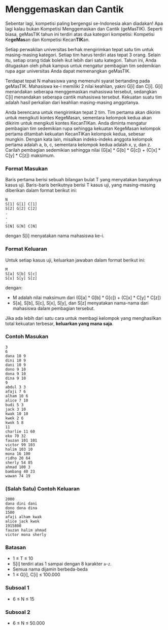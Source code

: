 # Menggemaskan dan Cantik

Sebentar lagi, kompetisi paling bergengsi se-Indonesia akan diadakan! Apa lagi kalau bukan Kompetisi Menggemaskan dan Cantik (geMasTIK). Seperti biasa, geMasTIK tahun ini terdiri atas dua kategori kompetisi: Kompetisi Ke**geMas**an dan Kompetisi Kecan**TIK**an.

Setiap perwakilan universitas berhak mengirimkan tepat satu tim untuk masing-masing kategori. Setiap tim harus terdiri atas tepat 3 orang. Selain itu, setiap orang tidak boleh ikut lebih dari satu kategori. Tahun ini, Anda ditugaskan oleh pihak kampus untuk mengatur pembagian tim sedemikian rupa agar universitas Anda dapat memenangkan geMasTIK.

Terdapat tepat N mahasiswa yang memenuhi syarat bertanding pada geMasTIK. Mahasiswa ke-i memiliki 2 nilai keahlian, yakni G[i] dan C[i]. G[i] menandakan seberapa menggemaskan mahasiswa tersebut, sedangkan C[i] menandakan seberapa cantik mahasiswa tersebut. Kekuatan suatu tim adalah hasil perkalian dari keahlian masing-masing anggotanya.

Anda berencana untuk mengirimkan tepat 2 tim. Tim pertama akan dikirim untuk mengikuti kontes KegeMasan, sementara kelompok kedua akan dikirim untuk mengikuti kontes KecanTIKan. Anda diminta mengatur pembagian tim sedemikian rupa sehingga kekuatan KegeMasan kelompok pertama ditambah kekuatan KecanTIKan kelompok kedua, sebesar mungkin. Dengan kata lain, misalkan indeks-indeks anggota kelompok pertama adalah a, b, c, sementara kelompok kedua adalah x, y, dan z. Carilah pembagian sedemikian sehingga nilai (G[a] * G[b] * G[c]) + (C[x] * C[y] * C[z]) maksimum.


### Format Masukan

Baris pertama berisi sebuah bilangan bulat T yang menyatakan banyaknya kasus uji. Baris-baris berikutnya berisi T kasus uji, yang masing-masing diberikan dalam format berikut ini:

```
N
S[1] G[1] C[1]
S[2] G[2] C[2]
.
.
.
S[N] G[N] C[N]
```

dengan S[i] menyatakan nama mahasiswa ke-i.

### Format Keluaran

Untuk setiap kasus uji, keluarkan jawaban dalam format berikut ini:

```
M
S[a] S[b] S[c]
S[x] S[y] S[z]
```

dengan:

- M adalah nilai maksimum dari (G[a] * G[b] * G[c]) + (C[x] * C[y] * C[z])
- S[a], S[b], S[c], S[x], S[y], dan S[z] menyatakan nama-nama dari mahasiswa dalam pembagian tersebut.

Jika ada lebih dari satu cara untuk membagi kelompok yang menghasilkan total kekuatan terbesar, **keluarkan yang mana saja**.

### Contoh Masukan

```
3
6
dana 10 9
dini 10 9
dani 10 9
dono 9 10
dona 9 10
dina 9 10
9
abdul 3 3
afaji 7 6
alham 10 6
alice 7 10
budi 5 3
jack 3 10
kwak 10 10
kwek 2 6
kwok 5 8
11
charlie 11 60
eko 70 32
fauzan 101 101
victor 99 103
halim 103 10
mona 16 100
ridho 20 64
sherly 54 85
ahmad 100 3
bambang 40 23
wawan 74 19
```

### (Salah Satu) Contoh Keluaran

```
2000
dana dini dani
dono dona dina
1500
afaji alham kwak
alice jack kwok
1915800
fauzan halim ahmad
victor mona sherly
```

### Batasan

- 1 ≤ T ≤ 10
- S[i] terdiri atas 1 sampai dengan 8 karakter `a`-`z`.
- Semua nama dijamin berbeda-beda
- 1 ≤ G[i], C[i] ≤ 100.000

### Subsoal 1

- 6 ≤ N ≤ 15

### Subsoal 2

- 6 ≤ N ≤ 50.000
